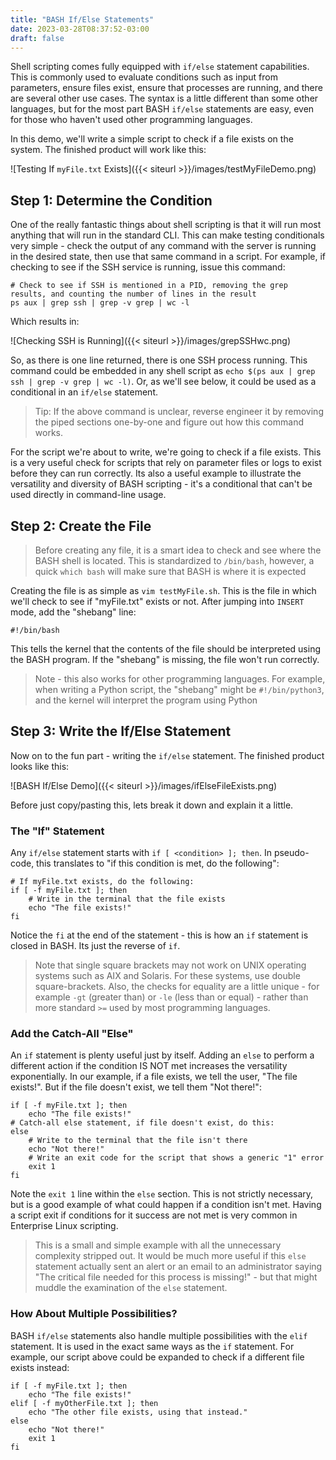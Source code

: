 ```yaml
---
title: "BASH If/Else Statements"
date: 2023-03-28T08:37:52-03:00
draft: false
---
```


Shell scripting comes fully equipped with `if/else` statement capabilities.  This is commonly used to evaluate conditions such as input from parameters, ensure files exist, ensure that processes are running, and there are several other use cases.  The syntax is a little different than some other languages, but for the most part BASH `if/else` statements are easy, even for those who haven't used other programming languages.  

In this demo, we'll write a simple script to check if a file exists on the system.  The finished product will work like this:

![Testing If `myFile.txt` Exists]({{< siteurl >}}/images/testMyFileDemo.png)

## Step 1: Determine the Condition 
One of the really fantastic things about shell scripting is that it will run most anything that will run in the standard CLI.  This can make testing conditionals very simple - check the output of any command with the server is running in the desired state, then use that same command in a script.  For example, if checking to see if the SSH service is running, issue this command:

``` shell
# Check to see if SSH is mentioned in a PID, removing the grep results, and counting the number of lines in the result
ps aux | grep ssh | grep -v grep | wc -l
```

Which results in:

![Checking SSH is Running]({{< siteurl >}}/images/grepSSHwc.png)

So, as there is one line returned, there is one SSH process running.  This command could be embedded in any shell script as `echo $(ps aux | grep ssh | grep -v grep | wc -l)`.  Or, as we'll see below, it could be used as a conditional in an `if/else` statement.

> Tip: If the above command is unclear, reverse engineer it by removing the piped sections one-by-one and figure out how this command works.

For the script we're about to write, we're going to check if a file exists.  This is a very useful check for scripts that rely on parameter files or logs to exist before they can run correctly.  Its also a useful example to illustrate the versatility and diversity of BASH scripting - it's a conditional that can't be used directly in command-line usage.

## Step 2: Create the File

> Before creating any file, it is a smart idea to check and see where the BASH shell is located.  This is standardized to `/bin/bash`, however, a quick `which bash` will make sure that BASH is where it is expected

Creating the file is as simple as `vim testMyFile.sh`.  This is the file in which we'll check to see if "myFile.txt" exists or not.  After jumping into `INSERT` mode, add the "shebang" line:

``` shell
#!/bin/bash
```

This tells the kernel that the contents of the file should be interpreted using the BASH program.  If the "shebang" is missing, the file won't run correctly.  

> Note - this also works for other programming languages.  For example, when writing a Python script, the "shebang" might be `#!/bin/python3`, and the kernel will interpret the program using Python

## Step 3: Write the If/Else Statement
Now on to the fun part - writing the `if/else` statement.  The finished product looks like this:

![BASH If/Else Demo]({{< siteurl >}}/images/ifElseFileExists.png)

Before just copy/pasting this, lets break it down and explain it a little.

### The "If" Statement

Any `if/else` statement starts with `if [ <condition> ]; then`.  In pseudo-code, this translates to "if this condition is met, do the following":

``` shell
# If myFile.txt exists, do the following:
if [ -f myFile.txt ]; then
    # Write in the terminal that the file exists
    echo "The file exists!"
fi
```

Notice the `fi` at the end of the statement - this is how an `if` statement is closed in BASH.  Its just the reverse of `if`.

> Note that single square brackets may not work on UNIX operating systems such as AIX and Solaris.  For these systems, use double square-brackets.  Also, the checks for equality are a little unique - for example `-gt` (greater than) or `-le` (less than or equal) - rather than more standard `>=` used by most programming languages.

### Add the Catch-All "Else" 

An `if` statement is plenty useful just by itself.  Adding an `else` to perform a different action if the condition IS NOT met increases the versatility exponentially.  In our example, if a file exists, we tell the user, "The file exists!".  But if the file doesn't exist, we tell them "Not there!":

``` shell
if [ -f myFile.txt ]; then
    echo "The file exists!"
# Catch-all else statement, if file doesn't exist, do this:
else
    # Write to the terminal that the file isn't there
    echo "Not there!"
    # Write an exit code for the script that shows a generic "1" error
    exit 1
fi
```

Note the `exit 1` line within the `else` section.  This is not strictly necessary, but is a good example of what could happen if a condition isn't met.  Having a script exit if conditions for it success are not met is very common in Enterprise Linux scripting.

> This is a small and simple example with all the unnecessary complexity stripped out.  It would be much more useful if this `else` statement actually sent an alert or an email to an administrator saying "The critical file needed for this process is missing!" - but that might muddle the examination of the `else` statement.

### How About Multiple Possibilities?

BASH `if/else` statements also handle multiple possibilities with the `elif` statement.  It is used in the exact same ways as the `if` statement.  For example, our script above could be expanded to check if a different file exists instead:

``` shell
if [ -f myFile.txt ]; then
    echo "The file exists!"
elif [ -f myOtherFile.txt ]; then
    echo "The other file exists, using that instead."
else
    echo "Not there!"
    exit 1
fi
```
